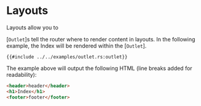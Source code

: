 # Layouts

Layouts allow you to 

[`Outlet`]s tell the router where to render content in layouts. In the following example,
the Index will be rendered within the [`Outlet`].

```rust, no_run
{{#include ../../examples/outlet.rs:outlet}}
```

The example above will output the following HTML (line breaks added for
readability):

```html
<header>header</header>
<h1>Index</h1>
<footer>footer</footer>
```
